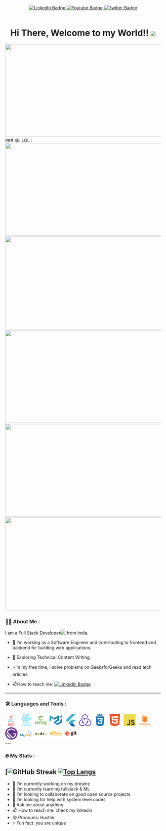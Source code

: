 
<div id="header" align="center">
<div id="badges">
  <a href="https://www.linkedin.com/in/abimanyu-rs-213b90176/">
    <img src="https://img.shields.io/badge/LinkedIn-blue?style=for-the-badge&logo=linkedin&logoColor=white" alt="LinkedIn Badge"/>
  </a>
  <a href="https://www.youtube.com/channel/UCBkSK9SmaIEit6i7bfU8gIA">
    <img src="https://img.shields.io/badge/YouTube-red?style=for-the-badge&logo=youtube&logoColor=white" alt="Youtube Badge"/>
  </a>
  <a href="https://twitter.com/abimanyu_xd">
    <img src="https://img.shields.io/badge/Twitter-blue?style=for-the-badge&logo=twitter&logoColor=white" alt="Twitter Badge"/>
  </a>
</div>
  
<img src="https://komarev.com/ghpvc/?username=Abimanyu007&style=flat-square&color=blue" alt=""/>
  <h1>
  Hi There, Welcome to my World!!
  <img src="https://media.giphy.com/media/hvRJCLFzcasrR4ia7z/giphy.gif" width="30px"/>
</h1>
</div>

<div align="center">
  <img src="https://media.giphy.com/media/dWesBcTLavkZuG35MI/giphy.gif" width="600" height="300"/>
</div>
### 😆: LOL :
 <img src="https://media.giphy.com/media/mTPjPA6SSXgTsnZ1Dh/giphy.gif" width="600" height="300"/>
 <br/>
  <img src="https://media.giphy.com/media/vrxxqQbyRxYi6scCjT/giphy.gif" width="600" height="300"/>
 <br/>
  <img src="https://media.giphy.com/media/bAQH7WXKqtIBrPs7sR/giphy.gif" width="600" height="300"/>
 <br/>
  <img src="https://media.giphy.com/media/OX6urXL6QTKGk/giphy.gif" width="600" height="300"/>
 <br/>
  <img src="https://media.giphy.com/media/11ISwbgCxEzMyY/giphy.gif" width="600" height="300"/>
 <br/>

### :woman_technologist: About Me :
I am a Full Stack Developer<img src="https://media.giphy.com/media/WUlplcMpOCEmTGBtBW/giphy.gif" width="30"> from India. 
<br/>
- :telescope: I’m working as a Software Engineer and contributing to frontend and backend for building web applications.

- :seedling: Exploring Technical Content Writing.

- :zap: In my free time, I solve problems on GeeksforGeeks and read tech articles.

- :mailbox:How to reach me: [![Linkedin Badge](https://img.shields.io/badge/-Abimanyu-blue?style=flat&logo=Linkedin&logoColor=white)](https://www.linkedin.com/in/abimanyu-rs-213b90176/)
----

### :hammer_and_wrench: Languages and Tools :
<div>
  <img src="https://github.com/devicons/devicon/blob/master/icons/java/java-original-wordmark.svg" title="Java" alt="Java" width="40" height="40"/>&nbsp;
  <img src="https://github.com/devicons/devicon/blob/master/icons/react/react-original-wordmark.svg" title="React" alt="React" width="40" height="40"/>&nbsp;
  <img src="https://github.com/devicons/devicon/blob/master/icons/spring/spring-original-wordmark.svg" title="Spring" alt="Spring" width="40" height="40"/>&nbsp;
  <img src="https://github.com/devicons/devicon/blob/master/icons/materialui/materialui-original.svg" title="Material UI" alt="Material UI" width="40" height="40"/>&nbsp;
  <img src="https://github.com/devicons/devicon/blob/master/icons/flutter/flutter-original.svg" title="Flutter" alt="Flutter" width="40" height="40"/>&nbsp;
  <img src="https://github.com/devicons/devicon/blob/master/icons/redux/redux-original.svg" title="Redux" alt="Redux " width="40" height="40"/>&nbsp;
  <img src="https://github.com/devicons/devicon/blob/master/icons/css3/css3-plain-wordmark.svg"  title="CSS3" alt="CSS" width="40" height="40"/>&nbsp;
  <img src="https://github.com/devicons/devicon/blob/master/icons/html5/html5-original.svg" title="HTML5" alt="HTML" width="40" height="40"/>&nbsp;
  <img src="https://github.com/devicons/devicon/blob/master/icons/javascript/javascript-original.svg" title="JavaScript" alt="JavaScript" width="40" height="40"/>&nbsp;
  <img src="https://github.com/devicons/devicon/blob/master/icons/firebase/firebase-plain-wordmark.svg" title="Firebase" alt="Firebase" width="40" height="40"/>&nbsp;
  <img src="https://github.com/devicons/devicon/blob/master/icons/gatsby/gatsby-original.svg" title="Gatsby"  alt="Gatsby" width="40" height="40"/>&nbsp;
  <img src="https://github.com/devicons/devicon/blob/master/icons/mysql/mysql-original-wordmark.svg" title="MySQL"  alt="MySQL" width="40" height="40"/>&nbsp;
  <img src="https://github.com/devicons/devicon/blob/master/icons/nodejs/nodejs-original-wordmark.svg" title="NodeJS" alt="NodeJS" width="40" height="40"/>&nbsp;
  <img src="https://github.com/devicons/devicon/blob/master/icons/amazonwebservices/amazonwebservices-plain-wordmark.svg" title="AWS" alt="AWS" width="40" height="40"/>&nbsp;
  <img src="https://github.com/devicons/devicon/blob/master/icons/git/git-original-wordmark.svg" title="Git" **alt="Git" width="40" height="40"/>
</div>
---

### :fire: My Stats :
[![GitHub Streak](http://github-readme-streak-stats.herokuapp.com?user=Abimanyu007&theme=dark&background=000000)
[![Top Langs](https://github-readme-stats.vercel.app/api/top-langs/?username=Abimanyu007&layout=compact&theme=vision-friendly-dark)](https://github.com/anuraghazra/github-readme-stats)
---


- 🔭 I’m currently working on my dreamz
- 🌱 I’m currently learning fullstack & ML
- 👯 I’m looking to collaborate on good open source projects
- 🤔 I’m looking for help with system level codes
- 💬 Ask me about anything
- 📫 How to reach me: check my linkedin
- 😄 Pronouns: Hustler
- ⚡ Fun fact: you are unique

